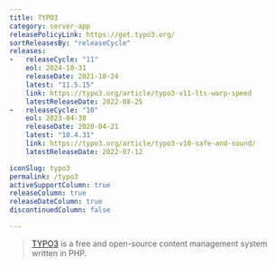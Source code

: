 ```yaml
---
title: TYPO3
category: server-app
releasePolicyLink: https://get.typo3.org/
sortReleasesBy: "releaseCycle"
releases:
-   releaseCycle: "11"
    eol: 2024-10-31
    releaseDate: 2021-10-24
    latest: "11.5.15"
    link: https://typo3.org/article/typo3-v11-lts-warp-speed
    latestReleaseDate: 2022-08-25
-   releaseCycle: "10"
    eol: 2023-04-30
    releaseDate: 2020-04-21
    latest: "10.4.31"
    link: https://typo3.org/article/typo3-v10-safe-and-sound/
    latestReleaseDate: 2022-07-12

iconSlug: typo3
permalink: /typo3
activeSupportColumn: true
releaseColumn: true
releaseDateColumn: true
discontinuedColumn: false

---
```


> [TYPO3](https://typo3.org/) is a free and open-source content management system written in PHP.
